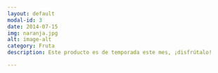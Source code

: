```yaml
---
layout: default
modal-id: 3
date: 2014-07-15
img: naranja.jpg
alt: image-alt
category: Fruta
description: Este producto es de temporada este mes, ¡disfrútalo!

---
```

